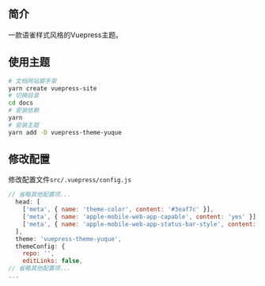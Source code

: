 ## 简介
一款语雀样式风格的Vuepress主题。

## 使用主题
```bash
# 文档网站脚手架
yarn create vuepress-site
# 切换目录
cd docs
# 安装依赖
yarn 
# 安装主题
yarn add -D vuepress-theme-yuque
```

## 修改配置
修改配置文件`src/.vuepress/config.js`
```javascript
// 省略其他配置项...
  head: [
    ['meta', { name: 'theme-color', content: '#3eaf7c' }],
    ['meta', { name: 'apple-mobile-web-app-capable', content: 'yes' }],
    ['meta', { name: 'apple-mobile-web-app-status-bar-style', content: 'black' }]
  ],
  theme: 'vuepress-theme-yuque',
  themeConfig: {
    repo: '',
    editLinks: false,
// 省略其他配置项...
...
```

